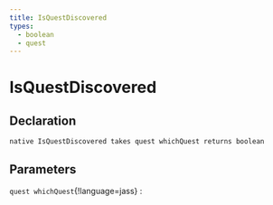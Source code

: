 ```yaml
---
title: IsQuestDiscovered
types:
  - boolean
  - quest
---
```


# IsQuestDiscovered

## Declaration

```jass
native IsQuestDiscovered takes quest whichQuest returns boolean
```

## Parameters
`quest whichQuest`{!language=jass}
: 
